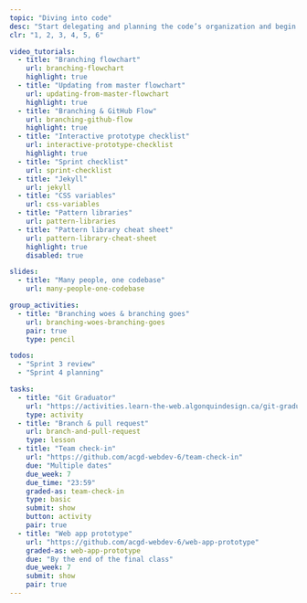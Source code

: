 ```yaml
---
topic: "Diving into code"
desc: "Start delegating and planning the code’s organization and begin writing code for the different screens of the project."
clr: "1, 2, 3, 4, 5, 6"

video_tutorials:
  - title: "Branching flowchart"
    url: branching-flowchart
    highlight: true
  - title: "Updating from master flowchart"
    url: updating-from-master-flowchart
    highlight: true
  - title: "Branching & GitHub Flow"
    url: branching-github-flow
    highlight: true
  - title: "Interactive prototype checklist"
    url: interactive-prototype-checklist
    highlight: true
  - title: "Sprint checklist"
    url: sprint-checklist
  - title: "Jekyll"
    url: jekyll
  - title: "CSS variables"
    url: css-variables
  - title: "Pattern libraries"
    url: pattern-libraries
  - title: "Pattern library cheat sheet"
    url: pattern-library-cheat-sheet
    highlight: true
    disabled: true

slides:
  - title: "Many people, one codebase"
    url: many-people-one-codebase

group_activities:
  - title: "Branching woes & branching goes"
    url: branching-woes-branching-goes
    pair: true
    type: pencil

todos:
  - "Sprint 3 review"
  - "Sprint 4 planning"

tasks:
  - title: "Git Graduator"
    url: "https://activities.learn-the-web.algonquindesign.ca/git-graduator/"
    type: activity
  - title: "Branch & pull request"
    url: branch-and-pull-request
    type: lesson
  - title: "Team check-in"
    url: "https://github.com/acgd-webdev-6/team-check-in"
    due: "Multiple dates"
    due_week: 7
    due_time: "23:59"
    graded-as: team-check-in
    type: basic
    submit: show
    button: activity
    pair: true
  - title: "Web app prototype"
    url: "https://github.com/acgd-webdev-6/web-app-prototype"
    graded-as: web-app-prototype
    due: "By the end of the final class"
    due_week: 7
    submit: show
    pair: true
---
```

